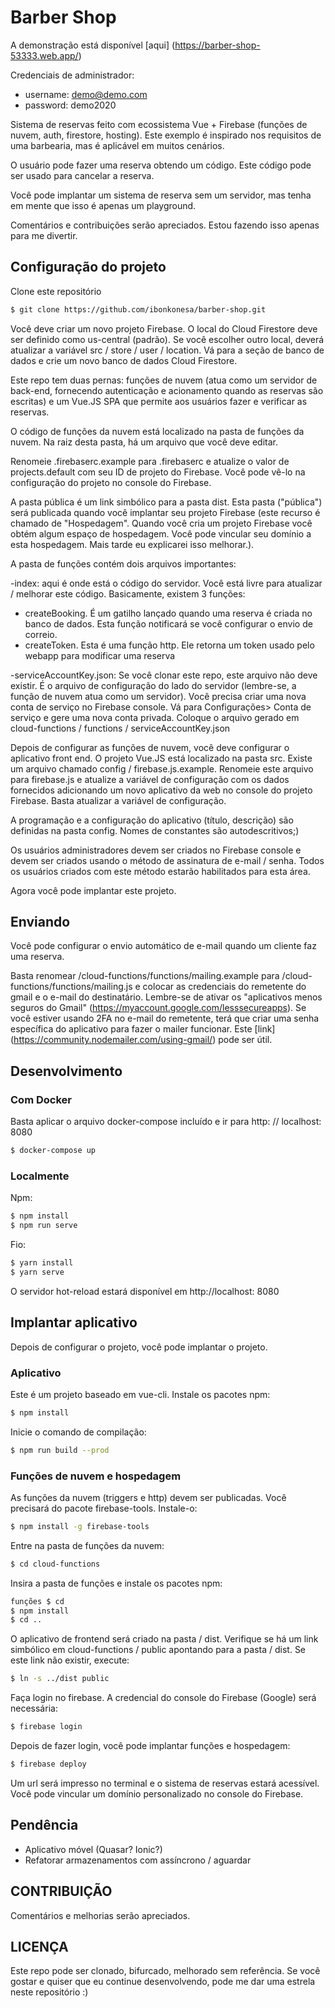 # Barber Shop

A demonstração está disponível [aqui] (https://barber-shop-53333.web.app/)

Credenciais de administrador:
- username: demo@demo.com
- password: demo2020

Sistema de reservas feito com ecossistema Vue + Firebase (funções de nuvem, auth, firestore, hosting). Este exemplo é inspirado nos requisitos de uma barbearia, mas é aplicável em muitos cenários.

O usuário pode fazer uma reserva obtendo um código. Este código pode ser usado para cancelar a reserva.

Você pode implantar um sistema de reserva sem um servidor, mas tenha em mente que isso é apenas um playground.

Comentários e contribuições serão apreciados. Estou fazendo isso apenas para me divertir.

## Configuração do projeto

Clone este repositório
```sh
$ git clone https://github.com/ibonkonesa/barber-shop.git
```

Você deve criar um novo projeto Firebase. O local do Cloud Firestore deve ser definido como us-central (padrão). Se você escolher outro local, deverá atualizar a variável src / store / user / location. Vá para a seção de banco de dados e crie um novo banco de dados Cloud Firestore.


Este repo tem duas pernas: funções de nuvem (atua como um servidor de back-end, fornecendo autenticação e acionamento quando as reservas são escritas) e um Vue.JS SPA que permite aos usuários fazer e verificar as reservas.

O código de funções da nuvem está localizado na pasta de funções da nuvem. Na raiz desta pasta, há um arquivo que você deve editar.

Renomeie .firebaserc.example para .firebaserc e atualize o valor de projects.default com seu ID de projeto do Firebase. Você pode vê-lo na configuração do projeto no console do Firebase.

A pasta pública é um link simbólico para a pasta dist. Esta pasta ("pública") será publicada quando você implantar seu projeto Firebase (este recurso é chamado de "Hospedagem". Quando você cria um projeto Firebase você obtém algum espaço de hospedagem. Você pode vincular seu domínio a esta hospedagem. Mais tarde eu explicarei isso melhorar.).

A pasta de funções contém dois arquivos importantes:

-index: aqui é onde está o código do servidor. Você está livre para atualizar / melhorar este código. Basicamente, existem 3 funções:

  * createBooking. É um gatilho lançado quando uma reserva é criada no banco de dados. Esta função notificará se você configurar o envio de correio.
  * createToken. Esta é uma função http. Ele retorna um token usado pelo webapp para modificar uma reserva
  
-serviceAccountKey.json: Se você clonar este repo, este arquivo não deve existir. É o arquivo de configuração do lado do servidor (lembre-se, a função de nuvem atua como um servidor).
Você precisa criar uma nova conta de serviço no Firebase console. Vá para Configurações> Conta de serviço e gere uma nova conta privada. Coloque o arquivo gerado em cloud-functions / functions / serviceAccountKey.json

Depois de configurar as funções de nuvem, você deve configurar o aplicativo front end. O projeto Vue.JS está localizado na pasta src. Existe um arquivo chamado config / firebase.js.example. Renomeie este arquivo para firebase.js e atualize a variável de configuração com os dados fornecidos adicionando um novo aplicativo da web no console do projeto Firebase. Basta atualizar a variável de configuração.

A programação e a configuração do aplicativo (título, descrição) são definidas na pasta config. Nomes de constantes são autodescritivos;)

Os usuários administradores devem ser criados no Firebase console e devem ser criados usando o método de assinatura de e-mail / senha. Todos os usuários criados com este método estarão habilitados para esta área.

Agora você pode implantar este projeto.

## Enviando

Você pode configurar o envio automático de e-mail quando um cliente faz uma reserva.

Basta renomear /cloud-functions/functions/mailing.example
para /cloud-functions/functions/mailing.js e colocar as credenciais do remetente do gmail e o e-mail do destinatário.
Lembre-se de ativar os "aplicativos menos seguros do Gmail" (https://myaccount.google.com/lesssecureapps).
Se você estiver usando 2FA no e-mail do remetente, terá que criar uma senha específica do aplicativo para fazer o mailer funcionar. Este [link] (https://community.nodemailer.com/using-gmail/) pode ser útil.

## Desenvolvimento

### Com Docker

Basta aplicar o arquivo docker-compose incluído e ir para http: // localhost: 8080

```sh
$ docker-compose up
```

### Localmente

Npm:

```sh
$ npm install
$ npm run serve
```

Fio:

```sh
$ yarn install
$ yarn serve
```

O servidor hot-reload estará disponível em http://localhost: 8080

## Implantar aplicativo

Depois de configurar o projeto, você pode implantar o projeto.

### Aplicativo

Este é um projeto baseado em vue-cli. Instale os pacotes npm:

```sh
$ npm install
```

Inicie o comando de compilação:

```sh
$ npm run build --prod
```



### Funções de nuvem e hospedagem

As funções da nuvem (triggers e http) devem ser publicadas. Você precisará do pacote firebase-tools. Instale-o:

```sh
$ npm install -g firebase-tools
```

Entre na pasta de funções da nuvem:

```sh
$ cd cloud-functions
```


Insira a pasta de funções e instale os pacotes npm:

```sh
funções $ cd
$ npm install
$ cd ..
```

O aplicativo de frontend será criado na pasta / dist. Verifique se há um link simbólico em cloud-functions / public apontando para a pasta / dist. Se este link não existir, execute:

```sh
$ ln -s ../dist public
```


Faça login no firebase. A credencial do console do Firebase (Google) será necessária:

```sh
$ firebase login
```

Depois de fazer login, você pode implantar funções e hospedagem:

```sh
$ firebase deploy
```

Um url será impresso no terminal e o sistema de reservas estará acessível. Você pode vincular um domínio personalizado no console do Firebase.

## Pendência

- Aplicativo móvel (Quasar? Ionic?)
- Refatorar armazenamentos com assíncrono / aguardar

   
## CONTRIBUIÇÃO

Comentários e melhorias serão apreciados.

## LICENÇA

Este repo pode ser clonado, bifurcado, melhorado sem referência. Se você gostar e quiser que eu continue desenvolvendo, pode me dar uma estrela neste repositório :)
